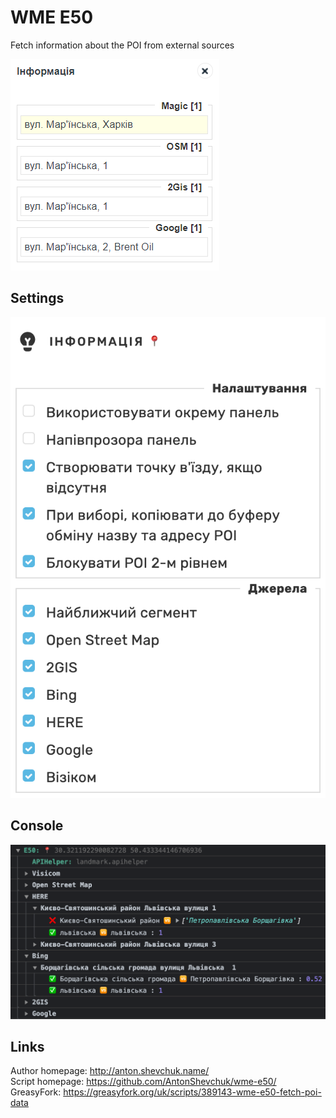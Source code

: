 # WME E50
Fetch information about the POI from external sources

![](screenshot.png)

## Settings

![](settings.png)

## Console

![](console.png)

## Links
Author homepage: http://anton.shevchuk.name/  
Script homepage: https://github.com/AntonShevchuk/wme-e50/  
GreasyFork: https://greasyfork.org/uk/scripts/389143-wme-e50-fetch-poi-data  
